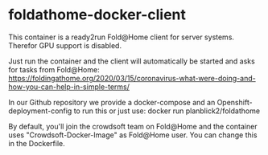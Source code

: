 # foldathome-docker-client
This container is a ready2run Fold@Home client for server systems. Therefor GPU support is disabled. 

Just run the container and the client will automatically be started and asks for tasks from Fold@Home:
https://foldingathome.org/2020/03/15/coronavirus-what-were-doing-and-how-you-can-help-in-simple-terms/

In our Github repository we provide a docker-compose and an Openshift-deployment-config to run this or just use:
docker run planblick2/foldathome

By default, you'll join the crowdsoft team on Fold@Home and the container uses "Crowdsoft-Docker-Image" as Fold@Home user. 
You can change this in the Dockerfile. 
